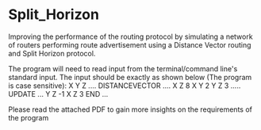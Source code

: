 # Split_Horizon
Improving the performance of the routing protocol by simulating a network of routers performing route advertisement using a Distance Vector routing and Split Horizon protocol.

The program will need to read input from the terminal/command line's standard input.
The input should be exactly as shown below (The program is case sensitive): 
X
Y
Z
....
DISTANCEVECTOR
....
X Z 8
X Y 2
Y Z 3
.....
UPDATE
...
Y Z -1
X Z 3
END
...

Please read the attached PDF to gain more insights on the requirements of the program
